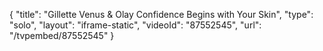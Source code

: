{
    "title": "Gillette Venus & Olay  Confidence Begins with Your Skin",
    "type": "solo",
    "layout": "iframe-static",
    "videoId": "87552545",
    "url": "\/tvpembed\/87552545"
}